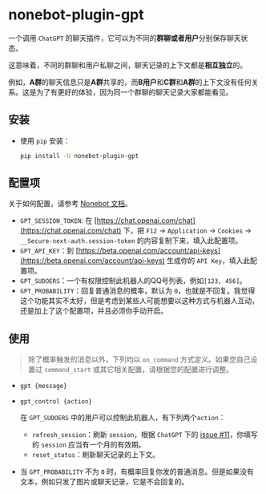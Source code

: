# nonebot-plugin-gpt

一个调用 `ChatGPT` 的聊天插件，它可以为不同的**群聊或者用户**分别保存聊天状态。

这意味着，不同的群聊和用户私聊之间，聊天记录的上下文都是**相互独立**的。

例如，**A群**的聊天信息只是**A群**共享的，而**B用户**和**C群**和**A群**的上下文没有任何关系。这是为了有更好的体验，因为同一个群聊的聊天记录大家都能看见。

## 安装

+ 使用 `pip` 安装：
  
  ```bash
  pip install -U nonebot-plugin-gpt
  ```


## 配置项

关于如何配置，请参考 [Nonebot 文档](https://v2.nonebot.dev/docs/tutorial/configuration#%E9%85%8D%E7%BD%AE%E6%96%B9%E5%BC%8F)。

+ `GPT_SESSION_TOKEN`: 在 [https://chat.openai.com/chat](https://chat.openai.com/chat) 下，把 `F12` -> `Application` -> `Cookies` -> `__Secure-next-auth.session-token` 的内容复制下来，填入此配置项。
+ `GPT_API_KEY`：到 [https://beta.openai.com/account/api-keys](https://beta.openai.com/account/api-keys) 生成你的 `API Key`，填入此配置项。
+ `GPT_SUDOERS`：一个有权限控制此机器人的QQ号列表，例如`[123, 456]`。
+ `GPT_PROBABILITY`：回复普通消息的概率，默认为 `0`，也就是不回复。我觉得这个功能其实不太好，但是考虑到某些人可能想要以这种方式与机器人互动，还是加上了这个配置项，并且必须你手动开启。


## 使用

> 除了概率触发的消息以外，下列均以 `on_command` 方式定义。如果您自己设置过 `command_start` 或其它相关配置，请根据您的配置进行调整。

+ `gpt {message}`

+ `gpt_control {action}`

  在 `GPT_SUDOERS` 中的用户可以控制此机器人，有下列两个`action`：

  + `refresh_session`：刷新 `session`，根据 `ChatGPT` 下的 [issue #11](https://github.com/acheong08/ChatGPT/issues/11)，你填写的 `session` 应当有一个月的有效期。
  + `reset_status`：刷新聊天记录的上下文。

+ 当 `GPT_PROBABILITY` 不为 `0` 时，有概率回复你发的普通消息。但是如果没有文本，例如只发了图片或聊天记录，它是不会回复的。
